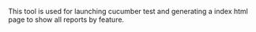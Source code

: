 This tool is used for launching cucumber test and generating a index html page to show all reports by feature.
